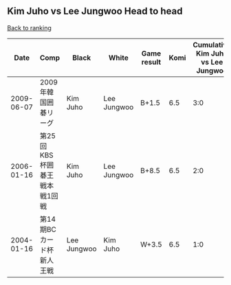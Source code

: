 ## Kim Juho vs Lee Jungwoo Head to head

[Back to ranking](../../index.md)




| **Date** | **Comp** | **Black** | **White** | **Game result** | **Komi** | **Cumulative Kim Juho vs Lee Jungwoo** | **Kim Juho streak** | **Lee Jungwoo streak** | 
| --- | --- | --- | --- | --- | --- | --- | --- | --- |
| 2009-06-07 | 2009年韓国囲碁リーグ | Kim Juho | Lee Jungwoo | B+1.5 | 6.5 | 3:0 | 3 | 0 | 
| 2006-01-16 | 第25回KBS杯囲碁王戦本戦1回戦 | Kim Juho | Lee Jungwoo | B+8.5 | 6.5 | 2:0 | 2 | 0 | 
| 2004-01-16 | 第14期BCカード杯新人王戦 | Lee Jungwoo | Kim Juho | W+3.5 | 6.5 | 1:0 | 1 | 0 |




